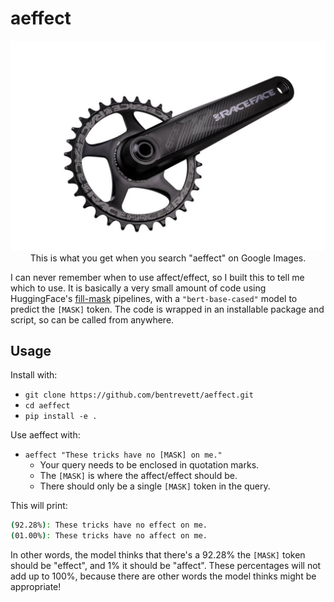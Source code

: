 # aeffect

<p align="center">
  <img src="aeffect.jpg">
  This is what you get when you search "aeffect" on Google Images.
</p>

I can never remember when to use affect/effect, so I built this to tell me which to use. It is basically a very small amount of code using HuggingFace's [fill-mask](https://huggingface.co/tasks/fill-mask) pipelines, with a `"bert-base-cased"` model to predict the `[MASK]` token. The code is wrapped in an installable package and script, so can be called from anywhere.

## Usage

Install with:

- `git clone https://github.com/bentrevett/aeffect.git`
- `cd aeffect`
- `pip install -e .`

Use aeffect with:

- `aeffect "These tricks have no [MASK] on me."`
  - Your query needs to be enclosed in quotation marks.
  - The `[MASK]` is where the affect/effect should be.
  - There should only be a single `[MASK]` token in the query.

This will print:

```bash
(92.28%): These tricks have no effect on me.
(01.00%): These tricks have no affect on me.
```

In other words, the model thinks that there's a 92.28% the `[MASK]` token should be "effect", and 1% it should be "affect". These percentages will not add up to 100%, because there are other words the model thinks might be appropriate!
